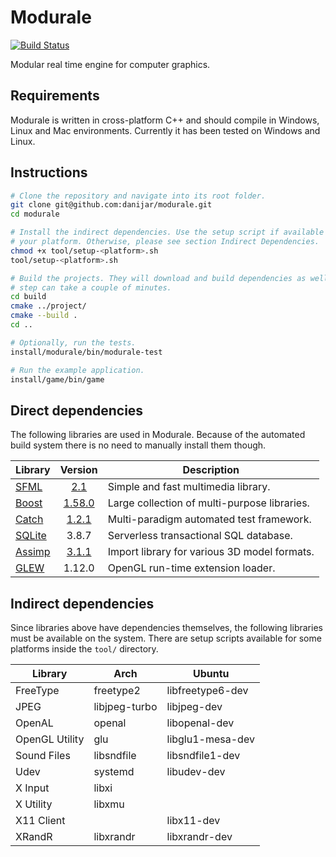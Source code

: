 Modurale
========

[![Build Status][1.1]][1.2]

Modular real time engine for computer graphics.

[1.1]: https://travis-ci.org/danijar/modurale.svg?branch=master
[1.2]: https://travis-ci.org/danijar/modurale

Requirements
------------

Modurale is written in cross-platform C++ and should compile in Windows, Linux
and Mac environments. Currently it has been tested on Windows and Linux.

Instructions
------------

```bash
# Clone the repository and navigate into its root folder.
git clone git@github.com:danijar/modurale.git
cd modurale

# Install the indirect dependencies. Use the setup script if available for
# your platform. Otherwise, please see section Indirect Dependencies.
chmod +x tool/setup-<platform>.sh
tool/setup-<platform>.sh

# Build the projects. They will download and build dependencies as well. The
# step can take a couple of minutes.
cd build
cmake ../project/
cmake --build .
cd ..

# Optionally, run the tests.
install/modurale/bin/modurale-test

# Run the example application.
install/game/bin/game
```

Direct dependencies
-------------------

The following libraries are used in Modurale. Because of the automated build
system there is no need to manually install them though.

|    Library    |    Version    |                 Description                  |
| ------------- | :-----------: | -------------------------------------------- |
| [SFML][2.1]   |   [2.1][2.2]  | Simple and fast multimedia library.          |
| [Boost][2.3]  | [1.58.0][2.4] | Large collection of multi-purpose libraries. |
| [Catch][2.5]  |  [1.2.1][2.6] | Multi-paradigm automated test framework.     |
| [SQLite][2.7] |     3.8.7     | Serverless transactional SQL database.       |
| [Assimp][2.8] |  [3.1.1][2.9] | Import library for various 3D model formats. |
| [GLEW][2.10]  |     1.12.0    | OpenGL run-time extension loader.            |

[2.1]: https://github.com/LaurentGomila/SFML
[2.2]: https://github.com/LaurentGomila/SFML/commit/e257909
[2.3]: http://www.boost.org/
[2.4]: https://github.com/boostorg/boost/commit/9ccd339
[2.5]: https://github.com/philsquared/Catch
[2.6]: https://github.com/philsquared/Catch/commit/3b18d9e
[2.7]: http://www.sqlite.org/
[2.8]: https://github.com/assimp/assimp
[2.9]: https://github.com/assimp/assimp/commit/dca3f09
[2.10]: http://glew.sourceforge.net/

Indirect dependencies
---------------------

Since libraries above have dependencies themselves, the following libraries
must be available on the system. There are setup scripts available for some
platforms inside the `tool/` directory.

|    Library     |      Arch     |      Ubuntu      |
| -------------- | ------------- | ---------------- |
| FreeType       | freetype2     | libfreetype6-dev |
| JPEG           | libjpeg-turbo | libjpeg-dev      |
| OpenAL         | openal        | libopenal-dev    |
| OpenGL Utility | glu           | libglu1-mesa-dev |
| Sound Files    | libsndfile    | libsndfile1-dev  |
| Udev           | systemd       | libudev-dev      |
| X Input        | libxi         |                  |
| X Utility      | libxmu        |                  |
| X11 Client     |               | libx11-dev       |
| XRandR         | libxrandr     | libxrandr-dev    |
